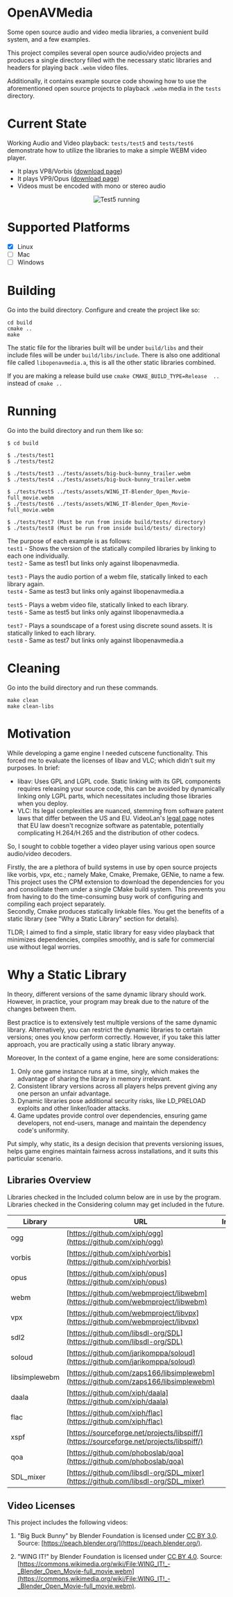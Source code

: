 # OpenAVMedia
Some open source audio and video media libraries, a convenient build system, and a few examples. 

This project compiles several open source audio/video projects and produces a single directory filled with the necessary static libraries and headers for playing back `.webm` video files.

Additionally, it contains example source code showing how to use the aforementioned open source projects to playback `.webm` media in the `tests` directory.

# Current State
Working Audio and Video playback:
`tests/test5` and `tests/test6` demonstrate how to utilize the libraries to make a simple WEBM video player.
  - It plays VP8/Vorbis ([download page](https://www.webmfiles.org/demo-files/))
  - It plays VP9/Opus   ([download page](https://commons.wikimedia.org/wiki/File:WING_IT!_-_Blender_Open_Movie-full_movie.webm))
  - Videos must be encoded with mono or stereo audio

<p align="center">
<img src="test5_running.gif" alt="Test5 running">
</p>

# Supported Platforms
  - [X] Linux
  - [ ] Mac
  - [ ] Windows

# Building
Go into the build directory. Configure and create the project like so:
```
cd build
cmake ..
make
```
The static file for the libraries built will be under `build/libs` and their include files will be under `build/libs/include`. There is also one additional file called `libopenavmedia.a`, this is all the other static libraries combined.

If you are making a release build use `cmake CMAKE_BUILD_TYPE=Release  ..` instead of `cmake ..`

# Running
Go into the build directory and run them like so:
```
$ cd build

$ ./tests/test1
$ ./tests/test2

$ ./tests/test3 ../tests/assets/big-buck-bunny_trailer.webm
$ ./tests/test4 ../tests/assets/big-buck-bunny_trailer.webm

$ ./tests/test5 ../tests/assets/WING_IT-Blender_Open_Movie-full_movie.webm
$ ./tests/test6 ../tests/assets/WING_IT-Blender_Open_Movie-full_movie.webm

$ ./tests/test7 (Must be run from inside build/tests/ directory)
$ ./tests/test8 (Must be run from inside build/tests/ directory)
```

The purpose of each example is as follows:  
`test1` - Shows the version of the statically compiled libraries by linking to each one individually.  
`test2` - Same as test1 but links only against libopenavmedia.  

`test3` - Plays the audio portion of a webm file, statically linked to each library again.  
`test4` - Same as test3 but links only against libopenavmedia.a  

`test5` - Plays a webm video file, statically linked to each library.  
`test6` - Same as test5 but links only against libopenavmedia.a  

`test7` - Plays a soundscape of a forest using discrete sound assets. It is statically linked to each library.  
`test8` - Same as test7 but links only against libopenavmedia.a  

# Cleaning
Go into the build directory and run these commands.
```
make clean
make clean-libs
```

# Motivation
While developing a game engine I needed cutscene functionality. This forced me to evaluate the licenses of libav and VLC; which didn't suit my purposes. In brief:

- libav: Uses GPL and LGPL code. Static linking with its GPL components requires releasing your source code, this can be avoided by dynamically linking only LGPL parts, which necessitates including those libraries when you deploy.
- VLC: Its legal complexities are nuanced, stemming from software patent laws that differ between the US and EU. VideoLan's [legal page](https://www.videolan.org/legal.html) notes that EU law doesn't recognize software as patentable, potentially complicating H.264/H.265 and the distribution of other codecs.

So, I sought to cobble together a video player using various open source audio/video decoders.

Firstly, the are a plethora of build systems in use by open source projects like vorbis, vpx, etc.; namely Make, Cmake, Premake, GENie, to name a few. This project uses the CPM extension to download the dependencies for you and consolidate them under a single CMake build system. This prevents you from having to do the time-consuming busy work of configuring and compiling each project separately.  
Secondly, Cmake produces statically linkable files. You get the benefits of a static library (see "Why a Static Library" section for details).  

TLDR; I aimed to find a simple, static library for easy video playback that minimizes dependencies, compiles smoothly, and is safe for commercial use without legal worries.

# Why a Static Library
In theory, different versions of the same dynamic library should work. However, in practice, your program may break due to the nature of the changes between them.

Best practice is to extensively test multiple versions of the same dynamic library. Alternatively, you can restrict the dynamic libraries to certain versions; ones you know perform correctly. However, if you take this latter approach, you are practically using a static library anyway.

Moreover, In the context of a game engine, here are some considerations:
1. Only one game instance runs at a time, singly, which makes the advantage of sharing the library in memory irrelevant.
2. Consistent library versions across all players helps prevent giving any one person an unfair advantage.
3. Dynamic libraries pose additional security risks, like LD_PRELOAD exploits and other linker/loader attacks.
4. Game updates provide control over dependencies, ensuring game developers, not end-users, manage and maintain the dependency code's uniformity.

Put simply, why static, its a design decision that prevents versioning issues, helps game engines maintain fairness across installations, and it suits this particular scenario.

## Libraries Overview
Libraries checked in the Included column below are in use by the program. Libraries checked in the Considering column may get included in the future.

Library | URL | Included | Considering
--- | --- | :---: | :---:
ogg | [https://github.com/xiph/ogg](https://github.com/xiph/ogg) | ✅ | 
vorbis | [https://github.com/xiph/vorbis](https://github.com/xiph/vorbis) | ✅ | 
opus | [https://github.com/xiph/opus](https://github.com/xiph/opus) | ✅ | 
webm | [https://github.com/webmproject/libwebm](https://github.com/webmproject/libwebm) | ✅ | 
vpx | [https://github.com/webmproject/libvpx](https://github.com/webmproject/libvpx) | ✅ | 
sdl2 | [https://github.com/libsdl-org/SDL](https://github.com/libsdl-org/SDL) | ✅ | 
soloud | [https://github.com/jarikomppa/soloud](https://github.com/jarikomppa/soloud) | ✅ | 
libsimplewebm | [https://github.com/zaps166/libsimplewebm](https://github.com/zaps166/libsimplewebm) | ✅ | 
daala | [https://github.com/xiph/daala](https://github.com/xiph/daala) |  | ✅
flac | [https://github.com/xiph/flac](https://github.com/xiph/flac) | ✅ | 
xspf | [https://sourceforge.net/projects/libspiff/](https://sourceforge.net/projects/libspiff/) |  | ✅
qoa | [https://github.com/phoboslab/qoa](https://github.com/phoboslab/qoa) |  | ✅
SDL_mixer | [https://github.com/libsdl-org/SDL_mixer](https://github.com/libsdl-org/SDL_mixer) | ✅ | 

## Video Licenses

This project includes the following videos:

1. "Big Buck Bunny" by Blender Foundation is licensed under [CC BY 3.0](https://creativecommons.org/licenses/by/3.0/). Source: [https://peach.blender.org/](https://peach.blender.org/).

2. "WING IT!" by Blender Foundation is licensed under [CC BY 4.0](https://creativecommons.org/licenses/by/4.0/). Source: [https://commons.wikimedia.org/wiki/File:WING_IT!_-_Blender_Open_Movie-full_movie.webm](https://commons.wikimedia.org/wiki/File:WING_IT!_-_Blender_Open_Movie-full_movie.webm).